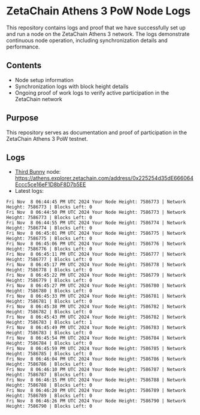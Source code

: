 # ZetaChain Athens 3 PoW Node Logs
This repository contains logs and proof that we have successfully set up and run a node on the ZetaChain Athens 3 network. The logs demonstrate continuous node operation, including synchronization details and performance.

## Contents
- Node setup information
- Synchronization logs with block height details
- Ongoing proof of work logs to verify active participation in the ZetaChain network

## Purpose
This repository serves as documentation and proof of participation in the ZetaChain Athens 3 PoW testnet.

## Logs

- [Third Bunny](https://thirdbunny.xyz/) node: https://athens.explorer.zetachain.com/address/0x225254d35dE666064Eccc5ce16eF1D8bF8D7b5EE
- Latest logs:
```
Fri Nov  8 06:44:45 PM UTC 2024 Your Node Height: 7586773 | Network Height: 7586773 | Blocks Left: 0
Fri Nov  8 06:44:50 PM UTC 2024 Your Node Height: 7586773 | Network Height: 7586773 | Blocks Left: 0
Fri Nov  8 06:44:55 PM UTC 2024 Your Node Height: 7586774 | Network Height: 7586774 | Blocks Left: 0
Fri Nov  8 06:45:01 PM UTC 2024 Your Node Height: 7586775 | Network Height: 7586775 | Blocks Left: 0
Fri Nov  8 06:45:06 PM UTC 2024 Your Node Height: 7586776 | Network Height: 7586776 | Blocks Left: 0
Fri Nov  8 06:45:11 PM UTC 2024 Your Node Height: 7586777 | Network Height: 7586777 | Blocks Left: 0
Fri Nov  8 06:45:17 PM UTC 2024 Your Node Height: 7586778 | Network Height: 7586778 | Blocks Left: 0
Fri Nov  8 06:45:22 PM UTC 2024 Your Node Height: 7586779 | Network Height: 7586779 | Blocks Left: 0
Fri Nov  8 06:45:27 PM UTC 2024 Your Node Height: 7586780 | Network Height: 7586780 | Blocks Left: 0
Fri Nov  8 06:45:33 PM UTC 2024 Your Node Height: 7586781 | Network Height: 7586781 | Blocks Left: 0
Fri Nov  8 06:45:38 PM UTC 2024 Your Node Height: 7586782 | Network Height: 7586782 | Blocks Left: 0
Fri Nov  8 06:45:43 PM UTC 2024 Your Node Height: 7586782 | Network Height: 7586783 | Blocks Left: 1
Fri Nov  8 06:45:49 PM UTC 2024 Your Node Height: 7586783 | Network Height: 7586783 | Blocks Left: 0
Fri Nov  8 06:45:54 PM UTC 2024 Your Node Height: 7586784 | Network Height: 7586784 | Blocks Left: 0
Fri Nov  8 06:45:59 PM UTC 2024 Your Node Height: 7586785 | Network Height: 7586785 | Blocks Left: 0
Fri Nov  8 06:46:04 PM UTC 2024 Your Node Height: 7586786 | Network Height: 7586786 | Blocks Left: 0
Fri Nov  8 06:46:10 PM UTC 2024 Your Node Height: 7586787 | Network Height: 7586787 | Blocks Left: 0
Fri Nov  8 06:46:15 PM UTC 2024 Your Node Height: 7586788 | Network Height: 7586788 | Blocks Left: 0
Fri Nov  8 06:46:20 PM UTC 2024 Your Node Height: 7586789 | Network Height: 7586789 | Blocks Left: 0
Fri Nov  8 06:46:26 PM UTC 2024 Your Node Height: 7586790 | Network Height: 7586790 | Blocks Left: 0
```
